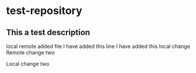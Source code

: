 # test-repository
This a test description
-----------------------
local 
remote
added file
I have added this line
I have added this local change
Remote change two


Local change two